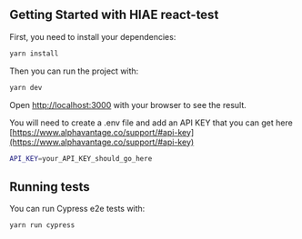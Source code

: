 ## Getting Started with HIAE react-test

First, you need to install your dependencies:

```bash
yarn install
```

Then you can run the project with:

```bash
yarn dev
```

Open [http://localhost:3000](http://localhost:3000) with your browser to see the result.

You will need to create a .env file and add an API KEY that you can get here [https://www.alphavantage.co/support/#api-key](https://www.alphavantage.co/support/#api-key)

```bash
API_KEY=your_API_KEY_should_go_here
```

## Running tests

You can run Cypress e2e tests with:

```bash
yarn run cypress
```
